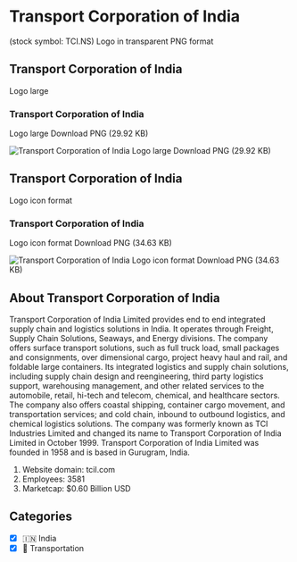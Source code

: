 # Transport Corporation of India
 (stock symbol: TCI.NS) Logo in transparent PNG format

## Transport Corporation of India
 Logo large

### Transport Corporation of India
 Logo large Download PNG (29.92 KB)

![Transport Corporation of India
 Logo large Download PNG (29.92 KB)](/img/orig/TCI.NS_BIG-5f62392c.png)

## Transport Corporation of India
 Logo icon format

### Transport Corporation of India
 Logo icon format Download PNG (34.63 KB)

![Transport Corporation of India
 Logo icon format Download PNG (34.63 KB)](/img/orig/TCI.NS-711290c4.png)

## About Transport Corporation of India


Transport Corporation of India Limited provides end to end integrated supply chain and logistics solutions in India. It operates through Freight, Supply Chain Solutions, Seaways, and Energy divisions. The company offers surface transport solutions, such as full truck load, small packages and consignments, over dimensional cargo, project heavy haul and rail, and foldable large containers. Its integrated logistics and supply chain solutions, including supply chain design and reengineering, third party logistics support, warehousing management, and other related services to the automobile, retail, hi-tech and telecom, chemical, and healthcare sectors. The company also offers coastal shipping, container cargo movement, and transportation services; and cold chain, inbound to outbound logistics, and chemical logistics solutions. The company was formerly known as TCI Industries Limited and changed its name to Transport Corporation of India Limited in October 1999. Transport Corporation of India Limited was founded in 1958 and is based in Gurugram, India.

1. Website domain: tcil.com
2. Employees: 3581
3. Marketcap: $0.60 Billion USD


## Categories
- [x] 🇮🇳 India
- [x] 🚚 Transportation
